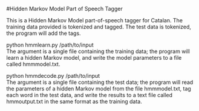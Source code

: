 
#Hidden Markov Model Part of Speech Tagger

This is a Hidden Markov Model part-of-speech tagger for Catalan. The training data provided is tokenized and tagged. The test data is tokenized, the program will add the tags.

python hmmlearn.py /path/to/input
</br>
The argument is a single file containing the training data; the program will learn a hidden Markov model, and write the model parameters to a file called hmmmodel.txt.

python hmmdecode.py /path/to/input
</br>
The argument is a single file containing the test data; the program will read the parameters of a hidden Markov model from the file hmmmodel.txt, tag each word in the test data, and write the results to a text file called hmmoutput.txt in the same format as the training data.
